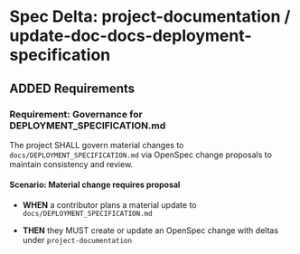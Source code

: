 # Spec Delta: project-documentation / update-doc-docs-deployment-specification

## ADDED Requirements

### Requirement: Governance for DEPLOYMENT_SPECIFICATION.md

The project SHALL govern material changes to `docs/DEPLOYMENT_SPECIFICATION.md` via OpenSpec change proposals to maintain consistency and review.

#### Scenario: Material change requires proposal

- **WHEN** a contributor plans a material update to `docs/DEPLOYMENT_SPECIFICATION.md`

- **THEN** they MUST create or update an OpenSpec change with deltas under `project-documentation`
